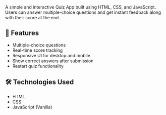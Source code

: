 A simple and interactive Quiz App built using HTML, CSS, and JavaScript. Users can answer multiple-choice questions and get instant feedback along with their score at the end.

## 🚀 Features

- Multiple-choice questions
- Real-time score tracking
- Responsive UI for desktop and mobile
- Show correct answers after submission
- Restart quiz functionality

## 🛠️ Technologies Used

- HTML
- CSS
- JavaScript (Vanilla)
